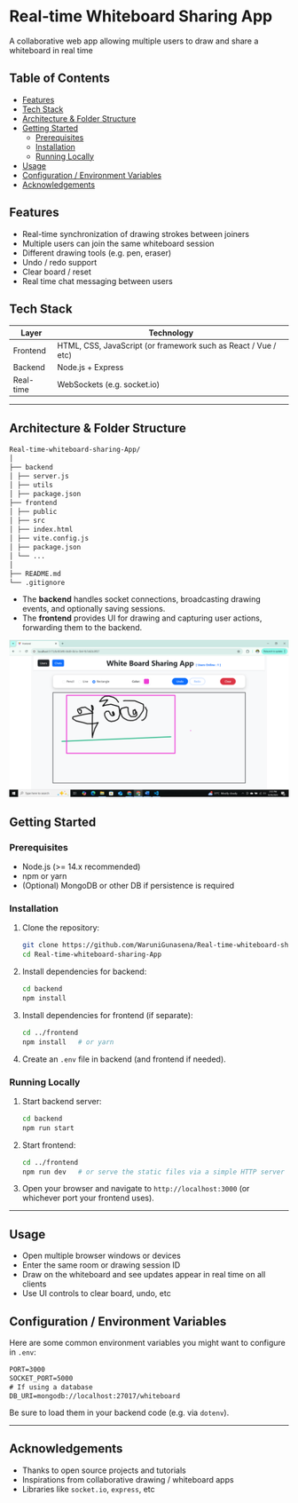 # Real‑time Whiteboard Sharing App
A collaborative web app allowing multiple users to draw and share a whiteboard in real time

## Table of Contents

- [Features](#features)  
- [Tech Stack](#tech-stack)  
- [Architecture & Folder Structure](#architecture--folder-structure)  
- [Getting Started](#getting-started)  
  - [Prerequisites](#prerequisites)  
  - [Installation](#installation)  
  - [Running Locally](#running-locally)  
- [Usage](#usage)  
- [Configuration / Environment Variables](#configuration--environment-variables)  
- [Acknowledgements](#acknowledgements)

## Features
- Real-time synchronization of drawing strokes between joiners 
- Multiple users can join the same whiteboard session  
- Different drawing tools (e.g. pen, eraser)  
- Undo / redo support  
- Clear board / reset
- Real time chat messaging between users

## Tech Stack

| Layer | Technology |
|---|---|
| Frontend | HTML, CSS, JavaScript (or framework such as React / Vue / etc) |
| Backend | Node.js + Express |
| Real-time | WebSockets (e.g. socket.io) |

---

## Architecture & Folder Structure

```
Real-time-whiteboard-sharing-App/
│
├── backend
│ ├── server.js 
│ ├── utils
│ ├── package.json
├── frontend
│ ├── public
│ ├── src
│ ├── index.html
│ ├── vite.config.js
│ ├── package.json
│ └── ...
│
├── README.md
└── .gitignore  
```
- The **backend** handles socket connections, broadcasting drawing events, and optionally saving sessions.  
- The **frontend** provides UI for drawing and capturing user actions, forwarding them to the backend.

![App Screenshot](frontend/src/assets/Screenshot.png)


## Getting Started

### Prerequisites
- Node.js (>= 14.x recommended)  
- npm or yarn  
- (Optional) MongoDB or other DB if persistence is required

### Installation

1. Clone the repository:
   ```bash
   git clone https://github.com/WaruniGunasena/Real-time-whiteboard-sharing-App.git
   cd Real-time-whiteboard-sharing-App
   ```

2. Install dependencies for backend:
   ```bash
   cd backend
   npm install
   ```

3. Install dependencies for frontend (if separate):
   ```bash
   cd ../frontend
   npm install   # or yarn
   ```

4. Create an `.env` file in backend (and frontend if needed).  

### Running Locally

1. Start backend server:
   ```bash
   cd backend
   npm run start
   ```

2. Start frontend:
   ```bash
   cd ../frontend
   npm run dev   # or serve the static files via a simple HTTP server
   ```

3. Open your browser and navigate to `http://localhost:3000` (or whichever port your frontend uses).

---
## Usage

- Open multiple browser windows or devices  
- Enter the same room or drawing session ID  
- Draw on the whiteboard and see updates appear in real time on all clients  
- Use UI controls to clear board, undo, etc

## Configuration / Environment Variables

Here are some common environment variables you might want to configure in `.env`:

```text
PORT=3000
SOCKET_PORT=5000
# If using a database
DB_URI=mongodb://localhost:27017/whiteboard
```

Be sure to load them in your backend code (e.g. via `dotenv`).

---


## Acknowledgements

- Thanks to open source projects and tutorials  
- Inspirations from collaborative drawing / whiteboard apps  
- Libraries like `socket.io`, `express`, etc  
